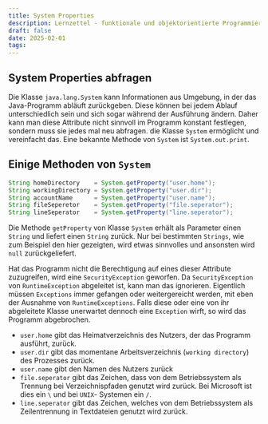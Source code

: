 ```yaml
---
title: System Properties
description: Lernzettel - funktionale und objektorientierte Programmierung
draft: false
date: 2025-02-01
tags:
---
```

## System Properties abfragen
Die Klasse `java.lang.System` kann Informationen aus Umgebung, in der das Java-Programm abläuft zurückgeben. Diese können bei jedem Ablauf unterschiedlich sein und sich sogar während der Ausführung ändern. Daher kann man diese Attribute nicht sinnvoll im Programm konstant festlegen, sondern muss sie jedes mal neu abfragen. die Klasse `System` ermöglicht und vereinfacht das. Eine bekannte Methode von `System` ist `System.out.print`.
## Einige Methoden von `System`
```java
String homeDirectory    = System.getProperty("user.home");
String workingDirectory = System.getProperty("user.dir");
String accountName      = System.getProperty("user.name");
String fileSeperetor    = System.getProperty("file.seperator");
String lineSeperator    = System.getProperty("line.seperator");
```
Die Methode `getProperty` von Klasse `System` erhält als Parameter einen `String` und liefert einen `String` zurück. Nur bei bestimmten `Strings`, wie zum Beispiel den hier gezeigten, wird etwas sinnvolles und ansonsten wird `null` zurückgeliefert.

Hat das Programm nicht die Berechtigung auf eines dieser Attribute zuzugreifen, wird eine `SecurityException` geworfen. Da `SecurityException` von `RuntimeException` abgeleitet ist, kann man das ignorieren. Eigentlich müssen `Exceptions` immer gefangen oder weitergereicht werden, mit eben der Ausnahme von `RuntimeExceptions`. Falls diese oder eine von ihr abgeleitete Klasse unerwartet dennoch eine `Exception` wirft, so wird das Programm abgebrochen.

- `user.home` gibt das Heimatverzeichnis des Nutzers, der das Programm ausführt, zurück.
- `user.dir` gibt das momentane Arbeitsverzeichnis (`working directory`) des Prozesses zurück.
- `user.name` gibt den Namen des Nutzers zurück
- `file.seperator` gibt das Zeichen, dass von dem Betriebssystem als Trennung bei Verzeichnispfaden genutzt wird zurück. Bei Microsoft ist dies ein `\` und bei `UNIX`- Systemen ein `/`.
- `line.seperator` gibt das Zeichen, welches von dem Betriebssystem als Zeilentrennung in Textdateien genutzt wird zurück.